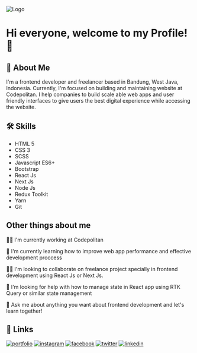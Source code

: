 
![Logo](https://www.novanjunaedi.com/_next/image?url=%2Fassets%2Fimg%2Flogo.png&w=256&q=75)


# Hi everyone, welcome to my Profile! 👋

## 🚀 About Me
I'm a frontend developer and freelancer based in Bandung, West Java, Indonesia. Currently, I'm focused on building and maintaining website at Codepolitan. I help companies to build scale able web apps and user friendly interfaces to give users the best digital experience while accessing the website.

## 🛠 Skills
* HTML 5
* CSS 3
* SCSS
* Javascript ES6+
* Bootstrap
* React Js
* Next Js
* Node Js
* Redux Toolkit
* Yarn
* Git


## Other things about me
👩‍💻 I'm currently working at Codepolitan

🧠 I'm currently learning how to improve web app performance and effective development proccess

👯‍♀️ I'm looking to collaborate on freelance project specially in frontend development using React Js or Next Js.

🤔 I'm looking for help with how to manage state in React app using RTK Query or similar state management

💬 Ask me about anything you want about frontend development and let's learn together!


## 🔗 Links
[![portfolio](https://img.shields.io/badge/my_portfolio-000?style=for-the-badge&logo=ko-fi&logoColor=white)](https://novanjunaedi.com/)
[![instagram](https://img.shields.io/badge/instagram-C13584?style=for-the-badge&logo=instagram&logoColor=white)](https://instagram.com/novanjunaedi)
[![facebook](https://img.shields.io/badge/facebook-1D36F2?style=for-the-badge&logo=facebook&logoColor=white)](https://facebook.com/novanjunaedi98)
[![twitter](https://img.shields.io/badge/twitter-1DA1F2?style=for-the-badge&logo=twitter&logoColor=white)](https://twitter.com/novanjunaedi98)
[![linkedin](https://img.shields.io/badge/linkedin-0A66C2?style=for-the-badge&logo=linkedin&logoColor=white)](https://www.linkedin.com/in/novanjunaedi)
